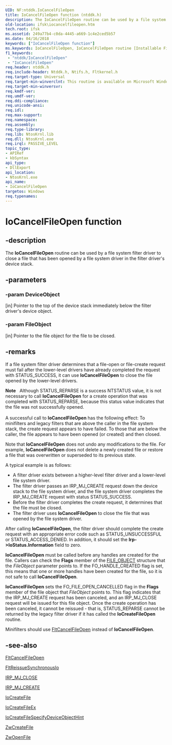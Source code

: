 ```yaml
---
UID: NF:ntddk.IoCancelFileOpen
title: IoCancelFileOpen function (ntddk.h)
description: The IoCancelFileOpen routine can be used by a file system filter driver to close a file that has been opened by a file system driver in the filter driver's device stack.
old-location: ifsk\iocancelfileopen.htm
tech.root: ifsk
ms.assetid: 249a77b4-c0da-4445-a669-1c4e2ced5b57
ms.date: 04/16/2018
keywords: ["IoCancelFileOpen function"]
ms.keywords: IoCancelFileOpen, IoCancelFileOpen routine [Installable File System Drivers], ifsk.iocancelfileopen, ioref_e63977d2-a70b-4743-85e2-557458ca89ae.xml, ntddk/IoCancelFileOpen
f1_keywords:
 - "ntddk/IoCancelFileOpen"
 - "IoCancelFileOpen"
req.header: ntddk.h
req.include-header: Ntddk.h, Ntifs.h, Fltkernel.h
req.target-type: Universal
req.target-min-winverclnt: This routine is available on Microsoft Windows 2000 and later.
req.target-min-winversvr: 
req.kmdf-ver: 
req.umdf-ver: 
req.ddi-compliance: 
req.unicode-ansi: 
req.idl: 
req.max-support: 
req.namespace: 
req.assembly: 
req.type-library: 
req.lib: NtosKrnl.lib
req.dll: NtosKrnl.exe
req.irql: PASSIVE_LEVEL
topic_type:
- APIRef
- kbSyntax
api_type:
- DllExport
api_location:
- NtosKrnl.exe
api_name:
- IoCancelFileOpen
targetos: Windows
req.typenames: 
---
```


# IoCancelFileOpen function


## -description


The <b>IoCancelFileOpen</b> routine can be used by a file system filter driver to close a file that has been opened by a file system driver in the filter driver's device stack.


## -parameters




### -param DeviceObject 
[in]
Pointer to the top of the device stack immediately below the filter driver's device object.


### -param FileObject 
[in]
Pointer to the file object for the file to be closed.


## -remarks



If a file system filter driver determines that a file-open or file-create request must fail after the lower-level drivers have already completed the request with STATUS_SUCCESS, it can use <b>IoCancelFileOpen</b> to close the file opened by the lower-level drivers.

<div class="alert"><b>Note</b>    Although STATUS_REPARSE is a success NTSTATUS value, it is not necessary to call <b>IoCancelFileOpen</b> for a create operation that was completed with STATUS_REPARSE, because this status value indicates that the file was not successfully opened. </div>
<div> </div>
A successful call to <b>IoCancelFileOpen</b> has the following effect: To minifilters and legacy filters that are above the caller in the file system stack, the create request appears to have failed. To those that are below the caller, the file appears to have been opened (or created) and then closed. 

Note that <b>IoCancelFileOpen</b> does not undo any modifications to the file. For example, <b>IoCancelFileOpen</b> does not delete a newly created file or restore a file that was overwritten or superseded to its previous state. 

A typical example is as follows:

<ul>
<li>
A filter driver exists between a higher-level filter driver and a lower-level file system driver.

</li>
<li>
The filter driver passes an IRP_MJ_CREATE request down the device stack to the file system driver, and the file system driver completes the IRP_MJ_CREATE request with status STATUS_SUCCESS.

</li>
<li>
Before the filter driver completes the create request, it determines that the file must be closed.

</li>
<li>
The filter driver uses <b>IoCancelFileOpen</b> to close the file that was opened by the file system driver. 

</li>
</ul>
After calling <b>IoCancelFileOpen</b>, the filter driver should complete the create request with an appropriate error code such as STATUS_UNSUCCESSFUL or STATUS_ACCESS_DENIED. In addition, it should set the <b>Irp->IoStatus.Information</b> field to zero. 

<b>IoCancelFileOpen</b> must be called before any handles are created for the file. Callers can check the <b>Flags</b> member of the <a href="https://docs.microsoft.com/windows-hardware/drivers/ddi/wdm/ns-wdm-_file_object">FILE_OBJECT</a> structure that the <i>FileObject</i> parameter points to. If the FO_HANDLE_CREATED flag is set, this means that one or more handles have been created for the file, so it is not safe to call <b>IoCancelFileOpen</b>. 

<b>IoCancelFileOpen</b> sets the FO_FILE_OPEN_CANCELLED flag in the <b>Flags</b> member of the file object that <i>FileObject</i> points to. This flag indicates that the IRP_MJ_CREATE request has been canceled, and an IRP_MJ_CLOSE request will be issued for this file object. Once the create operation has been canceled, it cannot be reissued - that is, STATUS_REPARSE cannot be returned by the legacy filter driver if it has called the <b>IoCreateFileOpen</b> routine.

Minifilters should use <a href="https://docs.microsoft.com/windows-hardware/drivers/ddi/fltkernel/nf-fltkernel-fltcancelfileopen">FltCancelFileOpen</a> instead of <b>IoCancelFileOpen</b>. 




## -see-also




<a href="https://docs.microsoft.com/windows-hardware/drivers/ddi/fltkernel/nf-fltkernel-fltcancelfileopen">FltCancelFileOpen</a>



<a href="https://docs.microsoft.com/windows-hardware/drivers/ddi/fltkernel/nf-fltkernel-fltreissuesynchronousio">FltReissueSynchronousIo</a>



<a href="https://docs.microsoft.com/windows-hardware/drivers/kernel/irp-mj-close">IRP_MJ_CLOSE</a>



<a href="https://docs.microsoft.com/windows-hardware/drivers/ifs/irp-mj-create">IRP_MJ_CREATE</a>



<a href="https://docs.microsoft.com/windows-hardware/drivers/ddi/wdm/nf-wdm-iocreatefile">IoCreateFile</a>



<a href="https://docs.microsoft.com/windows-hardware/drivers/ddi/ntddk/nf-ntddk-iocreatefileex">IoCreateFileEx</a>



<a href="https://docs.microsoft.com/windows-hardware/drivers/ddi/ntddk/nf-ntddk-iocreatefilespecifydeviceobjecthint">IoCreateFileSpecifyDeviceObjectHint</a>



<a href="https://docs.microsoft.com/windows-hardware/drivers/ddi/ntifs/nf-ntifs-ntcreatefile">ZwCreateFile</a>



<a href="https://docs.microsoft.com/windows-hardware/drivers/ddi/ntifs/nf-ntifs-ntopenfile">ZwOpenFile</a>
 

 

